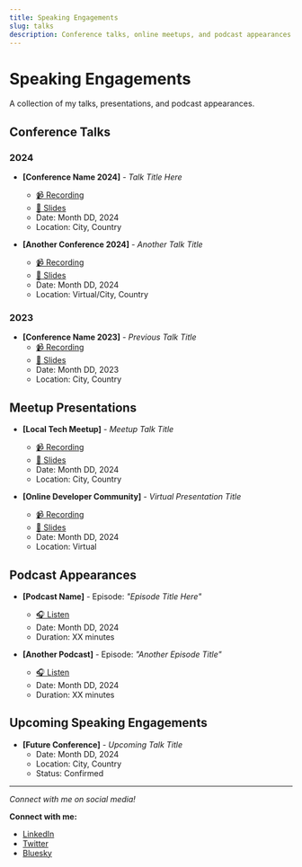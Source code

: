 ```yaml
---
title: Speaking Engagements
slug: talks
description: Conference talks, online meetups, and podcast appearances
---
```


# Speaking Engagements

A collection of my talks, presentations, and podcast appearances.

## Conference Talks

### 2024
- **[Conference Name 2024]** - *Talk Title Here*
  - [📹 Recording](https://example.com/talk-recording)
  - [📄 Slides](https://example.com/slides)
  - Date: Month DD, 2024
  - Location: City, Country

- **[Another Conference 2024]** - *Another Talk Title*
  - [📹 Recording](https://example.com/talk-recording-2)
  - [📄 Slides](https://example.com/slides-2)
  - Date: Month DD, 2024
  - Location: Virtual/City, Country

### 2023
- **[Conference Name 2023]** - *Previous Talk Title*
  - [📹 Recording](https://example.com/previous-talk)
  - [📄 Slides](https://example.com/previous-slides)
  - Date: Month DD, 2023
  - Location: City, Country

## Meetup Presentations

- **[Local Tech Meetup]** - *Meetup Talk Title*
  - [📹 Recording](https://example.com/meetup-recording)
  - [📄 Slides](https://example.com/meetup-slides)
  - Date: Month DD, 2024
  - Location: City, Country

- **[Online Developer Community]** - *Virtual Presentation Title*
  - [📹 Recording](https://example.com/virtual-meetup)
  - [📄 Slides](https://example.com/virtual-slides)
  - Date: Month DD, 2024
  - Location: Virtual

## Podcast Appearances

- **[Podcast Name]** - Episode: *"Episode Title Here"*
  - [🎧 Listen](https://example.com/podcast-episode)
  - Date: Month DD, 2024
  - Duration: XX minutes

- **[Another Podcast]** - Episode: *"Another Episode Title"*
  - [🎧 Listen](https://example.com/another-podcast)
  - Date: Month DD, 2024
  - Duration: XX minutes

## Upcoming Speaking Engagements

- **[Future Conference]** - *Upcoming Talk Title*
  - Date: Month DD, 2024
  - Location: City, Country
  - Status: Confirmed

---

*Connect with me on social media!*

**Connect with me:**
- [LinkedIn](https://www.linkedin.com/in/soodankita)
- [Twitter](https://twitter.com/GuacamoleAnkita)
- [Bluesky](https://bsky.app/profile/ankitasood.bsky.social)
